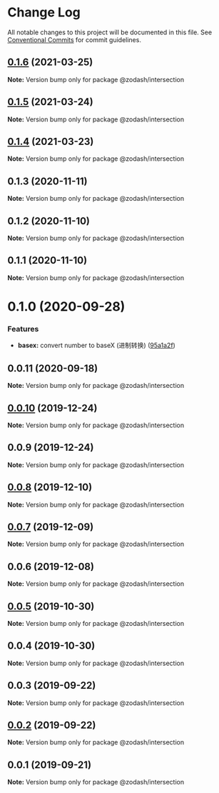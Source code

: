 # Change Log

All notable changes to this project will be documented in this file.
See [Conventional Commits](https://conventionalcommits.org) for commit guidelines.

## [0.1.6](https://github.com/zcorky/zodash/compare/@zodash/intersection@0.1.5...@zodash/intersection@0.1.6) (2021-03-25)

**Note:** Version bump only for package @zodash/intersection





## [0.1.5](https://github.com/zcorky/zodash/compare/@zodash/intersection@0.1.4...@zodash/intersection@0.1.5) (2021-03-24)

**Note:** Version bump only for package @zodash/intersection





## [0.1.4](https://github.com/zcorky/zodash/compare/@zodash/intersection@0.1.3...@zodash/intersection@0.1.4) (2021-03-23)

**Note:** Version bump only for package @zodash/intersection





## 0.1.3 (2020-11-11)

**Note:** Version bump only for package @zodash/intersection





## 0.1.2 (2020-11-10)

**Note:** Version bump only for package @zodash/intersection





## 0.1.1 (2020-11-10)

**Note:** Version bump only for package @zodash/intersection





# 0.1.0 (2020-09-28)


### Features

* **basex:** convert number to baseX (进制转换) ([95a1a2f](https://github.com/zcorky/zodash/commit/95a1a2f361d73de5caa3b8e297c1643e97e40983))





## 0.0.11 (2020-09-18)

**Note:** Version bump only for package @zodash/intersection





## [0.0.10](https://github.com/zcorky/zodash/compare/@zodash/intersection@0.0.9...@zodash/intersection@0.0.10) (2019-12-24)

**Note:** Version bump only for package @zodash/intersection





## 0.0.9 (2019-12-24)

**Note:** Version bump only for package @zodash/intersection





## [0.0.8](https://github.com/zcorky/zodash/compare/@zodash/intersection@0.0.7...@zodash/intersection@0.0.8) (2019-12-10)

**Note:** Version bump only for package @zodash/intersection





## [0.0.7](https://github.com/zcorky/zodash/compare/@zodash/intersection@0.0.6...@zodash/intersection@0.0.7) (2019-12-09)

**Note:** Version bump only for package @zodash/intersection





## 0.0.6 (2019-12-08)

**Note:** Version bump only for package @zodash/intersection





## [0.0.5](https://github.com/zcorky/zodash/compare/@zodash/intersection@0.0.4...@zodash/intersection@0.0.5) (2019-10-30)

**Note:** Version bump only for package @zodash/intersection





## 0.0.4 (2019-10-30)

**Note:** Version bump only for package @zodash/intersection





## 0.0.3 (2019-09-22)

**Note:** Version bump only for package @zodash/intersection





## [0.0.2](https://github.com/zcorky/zodash/compare/@zodash/intersection@0.0.1...@zodash/intersection@0.0.2) (2019-09-22)

**Note:** Version bump only for package @zodash/intersection





## 0.0.1 (2019-09-21)

**Note:** Version bump only for package @zodash/intersection
